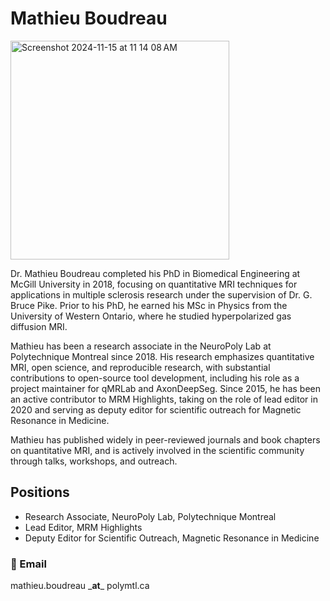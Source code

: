 # Mathieu Boudreau

<img width="350" alt="Screenshot 2024-11-15 at 11 14 08 AM" src="https://github.com/user-attachments/assets/af313c85-84b9-443a-9db3-5c82cdef59cf">

Dr. Mathieu Boudreau completed his PhD in Biomedical Engineering at McGill University in 2018, focusing on quantitative MRI techniques for applications in multiple sclerosis research under the supervision of Dr. G. Bruce Pike. Prior to his PhD, he earned his MSc in Physics from the University of Western Ontario, where he studied hyperpolarized gas diffusion MRI.

Mathieu has been a research associate in the NeuroPoly Lab at Polytechnique Montreal since 2018. His research emphasizes quantitative MRI, open science, and reproducible research, with substantial contributions to open-source tool development, including his role as a project maintainer for qMRLab and AxonDeepSeg. Since 2015, he has been an active contributor to MRM Highlights, taking on the role of lead editor in 2020 and serving as deputy editor for scientific outreach for Magnetic Resonance in Medicine.

Mathieu has published widely in peer-reviewed journals and book chapters on quantitative MRI, and is actively involved in the scientific community through talks, workshops, and outreach.

## Positions

* Research Associate, NeuroPoly Lab, Polytechnique Montreal
* Lead Editor, MRM Highlights
* Deputy Editor for Scientific Outreach, Magnetic Resonance in Medicine

<!-- the emoji interferes with Sphinx's cross-referencing ability, so make an ascii-only cross-reference we can use instead -->
### 📩 Email

mathieu.boudreau \_**at**\_ polymtl.ca
